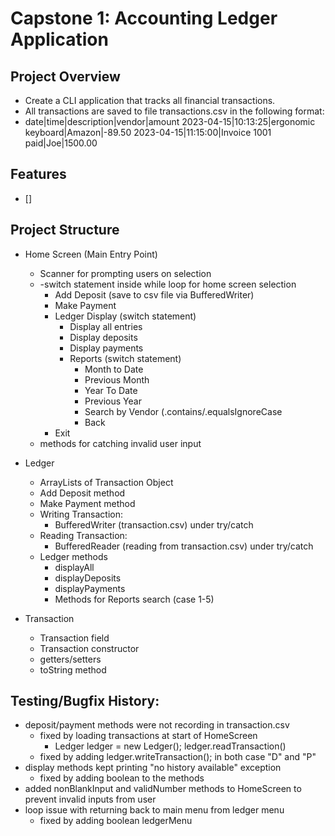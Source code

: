 # Capstone 1: Accounting Ledger Application

## Project Overview
- Create a CLI application that tracks all financial transactions.
- All transactions are saved to file transactions.csv in the following format:
- date|time|description|vendor|amount
  2023-04-15|10:13:25|ergonomic keyboard|Amazon|-89.50
  2023-04-15|11:15:00|Invoice 1001 paid|Joe|1500.00

## Features
- []

## Project Structure
- Home Screen (Main Entry Point)
  - Scanner for prompting users on selection
  - -switch statement inside while loop for home screen selection 
    - Add Deposit (save to csv file via BufferedWriter)
    - Make Payment 
    - Ledger Display (switch statement)
      - Display all entries
      - Display deposits
      - Display payments
      - Reports (switch statement)
        - Month to Date
        - Previous Month
        - Year To Date
        - Previous Year
        - Search by Vendor (.contains/.equalsIgnoreCase
        - Back
    - Exit
  - methods for catching invalid user input


- Ledger
  - ArrayLists of Transaction Object
  - Add Deposit method
  - Make Payment method
  - Writing Transaction:
    - BufferedWriter (transaction.csv) under try/catch
  - Reading Transaction:
    - BufferedReader (reading from transaction.csv) under try/catch
  - Ledger methods
    - displayAll
    - displayDeposits
    - displayPayments
    - Methods for Reports search (case 1-5)

- Transaction
    - Transaction field
    - Transaction constructor
    - getters/setters
    - toString method

## Testing/Bugfix History:

- deposit/payment methods were not recording in transaction.csv
  - fixed by loading transactions at start of HomeScreen
    - Ledger ledger = new Ledger();
      ledger.readTransaction()
  - fixed by adding ledger.writeTransaction(); in both case "D" and "P"
- display methods kept printing "no history available" exception
  - fixed by adding boolean to the methods
- added nonBlankInput and validNumber methods to HomeScreen to prevent invalid inputs from user
- loop issue with returning back to main menu from ledger menu
  - fixed by adding boolean ledgerMenu